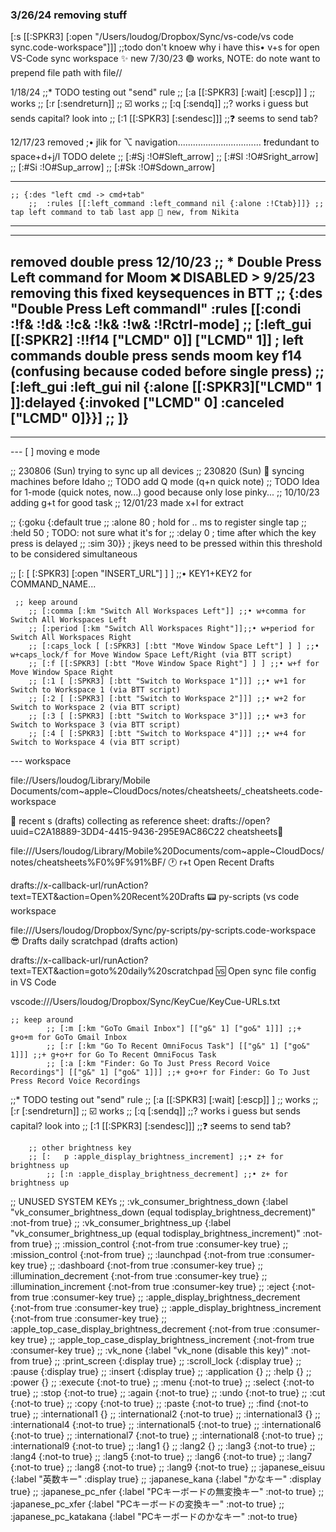 
### 3/26/24 removing stuff
[:s [[:SPKR3] [:open "/Users/loudog/Dropbox/Sync/vs-code/vs code sync.code-workspace"]]] ;;todo don't knoew why i have this• v+s for open VS-Code sync workspace ✨ new 7/30/23 🟢 works, NOTE: do note want to prepend file path with file//

1/18/24
;;* TODO testing out "send" rule
		;; [:a [[:SPKR3] [:wait] [:escp]] ] ;; works
		;; [:r [:sendreturn]] ;; ☑️  works
		;; [:q [:sendq]] ;;? works i guess but sends capital? look into
		;; [:1 [[:SPKR3] [:sendesc]]] ;;❓ seems to send tab?

12/17/23 removed
;• jlik for ⌥ navigation................................. ❗redundant to space+d+j/l TODO delete
		;; [:#Sj :!O#Sleft_arrow]
		;; [:#Sl :!O#Sright_arrow]
		;; [:#Si :!O#Sup_arrow]
		;; [:#Sk :!O#Sdown_arrow]

-------------------------------------------------------

	;; {:des "left cmd -> cmd+tab"
        ;;  :rules [[:left_command :left_command nil {:alone :!Ctab}]]} ;; tap left command to tab last app 🔰 new, from Nikita
------------------------------------------------------
------------------------------------------------------
removed double press  12/10/23
;; * Double Press Left command for Moom ❌ DISABLED > 9/25/23 removing this fixed keysequences in BTT
		;; {:des "Double Press Left commandl" :rules [[:condi :!f& :!d& :!c& :!k& :!w& :!Rctrl-mode]
			;; [:left_gui [[:SPKR2] :!!f14 ["LCMD" 0]] ["LCMD" 1]] ; left commands double press sends moom key f14 (confusing because coded before single press)
			;; [:left_gui :left_gui nil {:alone [[:SPKR3]["LCMD" 1 ]]:delayed {:invoked ["LCMD" 0] :canceled ["LCMD" 0]}}]
			;; ]}
------------------------------------------------------
------------------------------------------------------

--- [ ] moving e mode

;; 230806 (Sun) trying to sync up all devices
;; 230820 (Sun) 🥔 syncing machines before Idaho
;; TODO add Q mode (q+n quick note)
;; TODO Idea for 1-mode (quick notes, now...) good because only lose pinky...
;; 10/10/23 adding g+t for good task
;; 12/01/23 made x+l for extract

;;  {:goku {:default true
;;          :alone   80 ; hold for .. ms to register single tap
;;          :held    50 ; TODO: not sure what it's for
;;          :delay   0 ; time after which the key press is delayed
;;          :sim     30}} ; jkeys need to be pressed within this threshold to be considered simultaneous


;; [: [ [:SPKR3] [:open "INSERT_URL"] ] ] ;;• KEY1+KEY2 for COMMAND_NAME...

	 ;; keep around
		;; [:comma [:km "Switch All Workspaces Left"]] ;;• w+comma for Switch All Workspaces Left
		;; [:period [:km "Switch All Workspaces Right"]];;• w+period for Switch All Workspaces Right
		;; [:caps_lock [ [:SPKR3] [:btt "Move Window Space Left"] ] ] ;;• w+caps_lock/f for Move Window Space Left/Right (via BTT script)
		;; [:f [[:SPKR3] [:btt "Move Window Space Right"] ] ] ;;• w+f for  Move Window Space Right
		;; [:1 [ [:SPKR3] [:btt "Switch to Workspace 1"]]] ;;• w+1 for Switch to Workspace 1 (via BTT script)
		;; [:2 [ [:SPKR3] [:btt "Switch to Workspace 2"]]] ;;• w+2 for Switch to Workspace 2 (via BTT script)
		;; [:3 [ [:SPKR3] [:btt "Switch to Workspace 3"]]] ;;• w+3 for Switch to Workspace 3 (via BTT script)
		;; [:4 [ [:SPKR3] [:btt "Switch to Workspace 4"]]] ;;• w+4 for Switch to Workspace 4 (via BTT script)

--- workspace

file://Users/loudog/Library/Mobile Documents/com~apple~CloudDocs/notes/cheatsheets/_cheatsheets.code-workspace


🔮 recent  s (drafts) collecting as reference sheet: drafts://open?uuid=C2A18889-3DD4-4415-9436-295E9AC86C22 cheatsheets👿

file:///Users/loudog/Library/Mobile%20Documents/com~apple~CloudDocs/notes/cheatsheets%F0%9F%91%BF/ 🕐 r+t Open Recent Drafts

drafts://x-callback-url/runAction?text=TEXT&action=Open%20Recent%20Drafts 📟 py-scripts (vs code workspace

file:///Users/loudog/Dropbox/Sync/py-scripts/py-scripts.code-workspace 😎 Drafts daily scratchpad (drafts action)

drafts://x-callback-url/runAction?text=TEXT&action=goto%20daily%20scratchpad 🆚 Open sync file config in VS Code

vscode:///Users/loudog/Dropbox/Sync/KeyCue/KeyCue-URLs.txt


	;; keep around
			;; [:m [:km "GoTo Gmail Inbox"] [["g&" 1] ["go&" 1]]] ;;+ g+o+m for GoTo Gmail Inbox
			;; [:r [:km "Go To Recent OmniFocus Task"] [["g&" 1] ["go&" 1]]] ;;+ g+o+r for Go To Recent OmniFocus Task
			;; [:a [:km "Finder: Go To Just Press Record Voice Recordings"] [["g&" 1] ["go&" 1]]] ;;+ g+o+r for Finder: Go To Just Press Record Voice Recordings

;;* TODO testing out "send" rule
		;; [:a [[:SPKR3] [:wait] [:escp]] ] ;; works
		;; [:r [:sendreturn]] ;; ☑️  works
		;; [:q [:sendq]] ;;? works i guess but sends capital? look into
		;; [:1 [[:SPKR3] [:sendesc]]] ;;❓ seems to send tab?



		;; other brightness key
		;; [:	p :apple_display_brightness_increment] ;;• z+ for brightness up
			;; [:n :apple_display_brightness_decrement] ;;• z+ for brightness up

;; UNUSED SYSTEM KEYs
	;; :vk_consumer_brightness_down {:label "vk_consumer_brightness_down (equal todisplay_brightness_decrement)" :not-from true}
	;; :vk_consumer_brightness_up {:label "vk_consumer_brightness_up (equal todisplay_brightness_increment)" :not-from true}
	;; :mission_control {:not-from true :consumer-key true}
	;; :mission_control {:not-from true}
	;; :launchpad {:not-from true :consumer-key true}
	;; :dashboard {:not-from true :consumer-key true}
	;; :illumination_decrement {:not-from true :consumer-key true}
	;; :illumination_increment {:not-from true :consumer-key true}
	;; :eject {:not-from true :consumer-key true}
	;; :apple_display_brightness_decrement {:not-from true :consumer-key true}
	;; :apple_display_brightness_increment {:not-from true :consumer-key true}
	;; :apple_top_case_display_brightness_decrement {:not-from true :consumer-key true}
	;; :apple_top_case_display_brightness_increment {:not-from true :consumer-key true}
	;; :vk_none {:label "vk_none (disable this key)" :not-from true}
	;; :print_screen {:display true}
	;; :scroll_lock {:display true}
	;; :pause {:display true}
	;; :insert {:display true}
	;; :application {}
	;; :help {}
	;; :power {}
	;; :execute {:not-to true}
	;; :menu {:not-to true}
	;; :select {:not-to true}
	;; :stop {:not-to true}
	;; :again {:not-to true}
	;; :undo {:not-to true}
	;; :cut {:not-to true}
	;; :copy {:not-to true}
	;; :paste {:not-to true}
	;; :find {:not-to true}
	;; :international1 {}
	;; :international2 {:not-to true}
	;; :international3 {}
	;; :international4 {:not-to true}
	;; :international5 {:not-to true}
	;; :international6 {:not-to true}
	;; :international7 {:not-to true}
	;; :international8 {:not-to true}
	;; :international9 {:not-to true}
	;; :lang1 {}
	;; :lang2 {}
	;; :lang3 {:not-to true}
	;; :lang4 {:not-to true}
	;; :lang5 {:not-to true}
	;; :lang6 {:not-to true}
	;; :lang7 {:not-to true}
	;; :lang8 {:not-to true}
	;; :lang9 {:not-to true}
	;; :japanese_eisuu {:label "英数キー" :display true}
	;; :japanese_kana {:label "かなキー" :display true}
	;; :japanese_pc_nfer {:label "PCキーボードの無変換キー" :not-to true}
	;; :japanese_pc_xfer {:label "PCキーボードの変換キー" :not-to true}
	;; :japanese_pc_katakana {:label "PCキーボードのかなキー" :not-to true}
